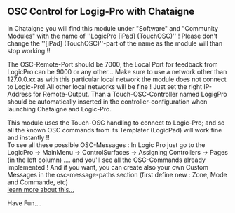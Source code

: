 ## OSC Control for Logig-Pro  with Chataigne
In Chataigne you will find this module under "Software" and "Community Modules" with the name of ''LogicPro [iPad] (TouchOSC)'' ! Please don't change the ''[iPad] (TouchOSC)''-part of the name as the module will than stop working !!   

The OSC-Remote-Port should be 7000; the Local Port for feedback from LogicPro can be 9000 or any other... Make sure to use a network other than 127.0.0.xx as with this particular local network the module does not connect to Logic-Pro! All other local networks will be fine ! Just set the right IP-Address for Remote-Output. Than a Touch-OSC-Controller named LogigPro should be automatically inserted in the controller-configuration when launching Chataigne and Logic-Pro.  

This module uses the Touch-OSC handling to connect to Logic-Pro; and so all the known OSC commands from its  Templater (LogicPad) will work fine and instantly !!  
To see all these possible OSC-Messages : In Logic Pro just go to the LogicPro -> MainMenu -> ControlSurfaces -> Assigning Controllers -> Pages (in the left column) .... and you'll see all the OSC-Commands already implemented ! And if you want, you can create also your own Custom Messages in the osc-message-paths section (first define new : Zone, Mode and Commande, etc)    
[learn more about this... ](https://support.apple.com/guide/logicpro/osc-message-paths-ctlsf67f4bdc/mac)

Have Fun....
